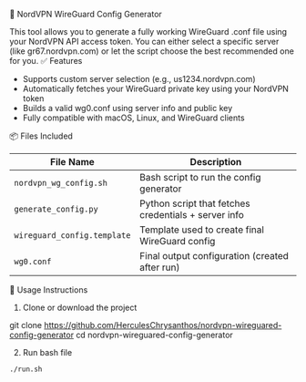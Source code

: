 📡 NordVPN WireGuard Config Generator

This tool allows you to generate a fully working WireGuard .conf file using your NordVPN API access token. You can either select a specific server (like gr67.nordvpn.com) or let the script choose the best recommended one for you.
✅ Features

- Supports custom server selection (e.g., us1234.nordvpn.com)
- Automatically fetches your WireGuard private key using your NordVPN token
- Builds a valid wg0.conf using server info and public key
- Fully compatible with macOS, Linux, and WireGuard clients

📦 Files Included

| File Name                   | Description                                          |
| --------------------------- | ---------------------------------------------------- |
| `nordvpn_wg_config.sh`      | Bash script to run the config generator              |
| `generate_config.py`        | Python script that fetches credentials + server info |
| `wireguard_config.template` | Template used to create final WireGuard config       |
| `wg0.conf`                  | Final output configuration (created after run)       |

🚀 Usage Instructions
1. Clone or download the project

git clone https://github.com/HerculesChrysanthos/nordvpn-wireguared-config-generator
cd nordvpn-wireguared-config-generator

2. Run bash file


`./run.sh`